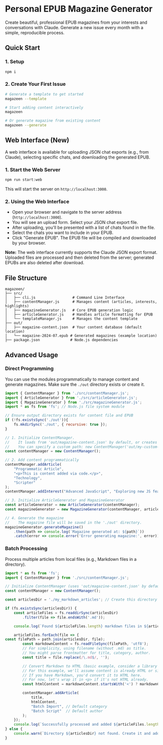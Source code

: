 # Personal EPUB Magazine Generator

Create beautiful, professional EPUB magazines from your interests and conversations with Claude. Generate a new issue every month with a simple, reproducible process.

## Quick Start

### 1. Setup
```bash
npm i
```

### 2. Create Your First Issue
```bash
# Generate a template to get started
magazeen --template

# Start adding content interactively
magazeen

# Or generate magazine from existing content
magazeen --generate
```

## Web Interface (New)

A web interface is available for uploading JSON chat exports (e.g., from Claude), selecting specific chats, and downloading the generated EPUB.

### 1. Start the Web Server
```bash
npm run start:web
```
This will start the server on `http://localhost:3000`.

### 2. Using the Web Interface
- Open your browser and navigate to the server address (`http://localhost:3000`).
- You will see an upload form. Select your JSON chat export file.
- After uploading, you'll be presented with a list of chats found in the file.
- Select the chats you want to include in your EPUB.
- Click "Generate EPUB". The EPUB file will be compiled and downloaded by your browser.

**Note:** The web interface currently supports the Claude JSON export format. Uploaded files are processed and then deleted from the server; generated EPUBs are also deleted after download.

## File Structure
```
magazeen/
├── src/
│   ├── cli.js                 # Command Line Interface
│   ├── contentManager.js      # Manages content (articles, interests, highlights)
│   ├── magazineGenerator.js   # Core EPUB generation logic
│   ├── articleGenerator.js    # Handles article formatting for EPUB
│   └── templateManager.js     # Manages the content template
├── out/
│   ├── magazine-content.json  # Your content database (default location)
│   └── magazine-2024-07.epub # Generated magazines (example location)
├── package.json              # Node.js dependencies
```

## Advanced Usage

### Direct Programming
You can use the modules programmatically to manage content and generate magazines. Make sure the `./out` directory exists or create it.

```javascript
import { ContentManager } from './src/contentManager.js';
import { ArticleGenerator } from './src/articleGenerator.js';
import { MagazineGenerator } from './src/magazineGenerator.js';
import * as fs from 'fs'; // Node.js file system module

// Ensure output directory exists for content file and EPUB
if (!fs.existsSync('./out')){
    fs.mkdirSync('./out', { recursive: true });
}

// 1. Initialize ContentManager.
//    It loads from 'out/magazine-content.json' by default, or creates it.
//    You can specify a custom path: new ContentManager('out/my-custom-content.json');
const contentManager = new ContentManager();

// 2. Add content programmatically
contentManager.addArticle(
    "Programmatic Article",
    "<p>This is content added via code.</p>",
    "Technology",
    "Scripter"
);
contentManager.addInterest("Advanced JavaScript", "Exploring new JS features", "high");

// 3. Initialize ArticleGenerator and MagazineGenerator
const articleGenerator = new ArticleGenerator(contentManager);
const magazineGenerator = new MagazineGenerator(contentManager, articleGenerator);

// 4. Generate the magazine
//    The magazine file will be saved in the './out' directory.
magazineGenerator.generateMagazine()
    .then(path => console.log(`Magazine generated at: ${path}`))
    .catch(error => console.error('Error generating magazine:', error));
```

### Batch Processing
Process multiple articles from local files (e.g., Markdown files in a directory).

```javascript
import * as fs from 'fs';
import { ContentManager } from './src/contentManager.js';

// Initialize ContentManager (uses 'out/magazine-content.json' by default)
const contentManager = new ContentManager();

const articlesDir = './my_markdown_articles'; // Create this directory and put .md files in it

if (fs.existsSync(articlesDir)) {
    const articleFiles = fs.readdirSync(articlesDir)
        .filter(file => file.endsWith('.md'));

    console.log(`Found ${articleFiles.length} markdown files in ${articlesDir}.`);

    articleFiles.forEach(file => {
const filePath = path.join(articlesDir, file);
        const markdownContent = fs.readFileSync(filePath, 'utf8');
        // For simplicity, using filename (without .md) as title.
        // You might parse frontmatter for title, category, author.
        const title = file.replace(/\.md$/, '');

        // Convert Markdown to HTML (basic example, consider a library for robust conversion)
        // For this example, we'll assume content is already HTML or simple text.
        // If you have Markdown, you'd convert it to HTML here.
        // For now, let's wrap it in <p> if it's not HTML already.
        const htmlContent = markdownContent.startsWith('<') ? markdownContent : `<p>${markdownContent.replace(/\n/g, '</p><p>')}</p>`;

        contentManager.addArticle(
            title,
            htmlContent,
            "Batch Import", // Default category
            "Batch Script"  // Default author
        );
    });
    console.log(`Successfully processed and added ${articleFiles.length} articles.`);
} else {
    console.warn(`Directory ${articlesDir} not found. Create it and add Markdown files to test batch processing.`);
}
```

